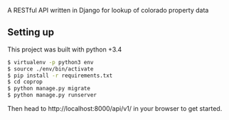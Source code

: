 A RESTful API written in Django for lookup of colorado property data


## Setting up
This project was built with python +3.4

```bash
$ virtualenv -p python3 env
$ source ./env/bin/activate
$ pip install -r requirements.txt
$ cd coprop
$ python manage.py migrate
$ python manage.py runserver
```

Then head to http://localhost:8000/api/v1/ in your browser to get started.
